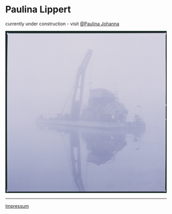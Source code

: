 # Paulina Lippert
currently under construction - visit [@Paulina Johanna](https://www.instagram.com/paulinajohanna/)


<a href="nebel">
  <img src="images/galleries/nebel/NebelLuft_Portfolio_04.jpg">
</a>

---

[Impressum](impressum)
